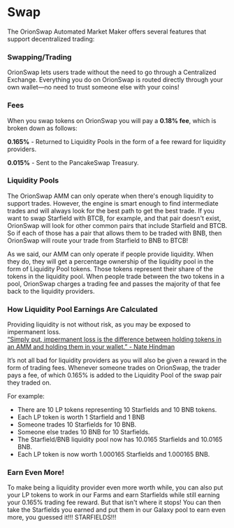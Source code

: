 # Swap

The OrionSwap Automated Market Maker offers several features that support decentralized trading:

### Swapping/Trading

OrionSwap lets users trade without the need to go through a Centralized Exchange. Everything you do on OrionSwap is routed directly through your own wallet—no need to trust someone else with your coins!

### Fees

When you swap tokens on OrionSwap you will pay a **0.18% fee**, which is broken down as follows:

**0.165%** - Returned to Liquidity Pools in the form of a fee reward for liquidity providers.

**0.015%** - Sent to the PancakeSwap Treasury.

### Liquidity Pools

The OrionSwap AMM can only operate when there's enough liquidity to support trades. However, the engine is smart enough to find intermediate trades and will always look for the best path to get the best trade. If you want to swap Starfield with BTCB, for example, and that pair doesn't exist, OrionSwap will look for other common pairs that include Starfield and BTCB. So if each of those has a pair that allows them to be traded with BNB, then OrionSwap will route your trade from Starfield to BNB to BTCB!

As we said, our AMM can only operate if people provide liquidity. When they do, they will get a percentage ownership of the liquidity pool in the form of Liquidity Pool tokens. Those tokens represent their share of the tokens in the liquidity pool. When people trade between the two tokens in a pool, OrionSwap charges a trading fee and passes the majority of that fee back to the liquidity providers. 

### How Liquidity Pool Earnings Are Calculated

Providing liquidity is not without risk, as you may be exposed to impermanent loss.  
[“Simply put, impermanent loss is the difference between holding tokens in an AMM and holding them in your wallet.” - Nate Hindman](https://blog.bancor.network/beginners-guide-to-getting-rekt-by-impermanent-loss-7c9510cb2f22)

It’s not all bad for liquidity providers as you will also be given a reward in the form of trading fees. Whenever someone trades on OrionSwap, the trader pays a fee, of which 0.165% is added to the Liquidity Pool of the swap pair they traded on. 

For example:

* There are 10 LP tokens representing 10 Starfields and 10 BNB tokens.
* Each LP token is worth 1 Starfield and 1 BNB
* Someone trades 10 Starfields for 10 BNB.
* Someone else trades 10 BNB for 10 Starfields.
* The Starfield/BNB liquidity pool now has 10.0165 Starfields and 10.0165 BNB.
* Each LP token is now worth 1.000165 Starfields and 1.000165 BNB.

### Earn Even More!

To make being a liquidity provider even more worth while, you can also put your LP tokens to work in our Farms and earn Starfields while still earning your 0.165% trading fee reward. But that isn't where it stops! You can then take the Starfields you earned and put them in our Galaxy pool to earn even more, you guessed it!!! STARFIELDS!!!

### 

